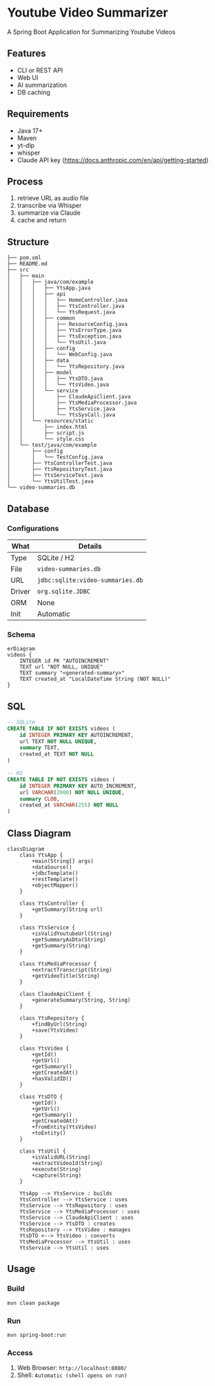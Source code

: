 # Youtube Video Summarizer

A Spring Boot Application for Summarizing Youtube Videos

## Features
- CLI or REST API
- Web UI
- AI summarization
- DB caching

## Requirements
- Java 17+
- Maven
- yt-dlp
- whisper
- Claude API key (https://docs.anthropic.com/en/api/getting-started)

## Process
1. retrieve URL as audio file
2. transcribe via Whisper
3. summarize via Claude
4. cache and return

## Structure

```
├── pom.xml
├── README.md
├── src
│   ├── main
│   │   ├── java/com/example
│   │   │   ├── YtsApp.java
│   │   │   ├── api
│   │   │   │   ├── HomeController.java
│   │   │   │   ├── YtsController.java
│   │   │   │   └── YtsRequest.java
│   │   │   ├── common
│   │   │   │   ├── ResourceConfig.java
│   │   │   │   ├── YtsErrorType.java
│   │   │   │   ├── YtsException.java
│   │   │   │   └── YtsUtil.java
│   │   │   ├── config
│   │   │   │   └── WebConfig.java
│   │   │   ├── data
│   │   │   │   └── YtsRepository.java
│   │   │   ├── model
│   │   │   │   ├── YtsDTO.java
│   │   │   │   └── YtsVideo.java
│   │   │   └── service
│   │   │       ├── ClaudeApiClient.java
│   │   │       ├── YtsMediaProcessor.java
│   │   │       ├── YtsService.java
│   │   │       └── YtsSysCall.java
│   │   └── resources/static
│   │       ├── index.html
│   │       ├── script.js
│   │       └── style.css
│   └── test/java/com/example
│       ├── config
│       │   └── TestConfig.java
│       ├── YtsControllerTest.java
│       ├── YtsRepositoryTest.java
│       ├── YtsServiceTest.java
│       └── YtsUtilTest.java
└── video-summaries.db
```

## Database

### Configurations
| What  | Details   |
|-----  | --------- |
| Type  | SQLite / H2 |
| File  | `video-summaries.db` |
| URL   | `jdbc:sqlite:video-summaries.db` |
| Driver| `org.sqlite.JDBC` |
| ORM   | None
| Init  | Automatic |

### Schema
```mermaid
erDiagram
videos {
    INTEGER id PK "AUTOINCREMENT"
    TEXT url "NOT NULL, UNIQUE"
    TEXT summary "<generated-summary>"
    TEXT created_at "LocalDateTime String (NOT NULL)"
}
```

## SQL
```sql
-- SQLite
CREATE TABLE IF NOT EXISTS videos (
    id INTEGER PRIMARY KEY AUTOINCREMENT,
    url TEXT NOT NULL UNIQUE,
    summary TEXT,
    created_at TEXT NOT NULL
)

-- H2
CREATE TABLE IF NOT EXISTS videos (
    id INTEGER PRIMARY KEY AUTO_INCREMENT,
    url VARCHAR(2000) NOT NULL UNIQUE,
    summary CLOB,
    created_at VARCHAR(255) NOT NULL
)
```

## Class Diagram

```mermaid
classDiagram
    class YtsApp {
        +main(String[] args)
        +dataSource()
        +jdbcTemplate()
        +restTemplate()
        +objectMapper()
    }

    class YtsController {
        +getSummary(String url)
    }

    class YtsService {
        +isValidYoutubeUrl(String)
        +getSummaryAsDto(String)
        +getSummary(String)
    }

    class YtsMediaProcessor {
        +extractTranscript(String)
        +getVideoTitle(String)
    }

    class ClaudeApiClient {
        +generateSummary(String, String)
    }

    class YtsRepository {
        +findByUrl(String)
        +save(YtsVideo)
    }

    class YtsVideo {
        +getId()
        +getUrl()
        +getSummary()
        +getCreatedAt()
        +hasValidID()
    }

    class YtsDTO {
        +getId()
        +getUrl()
        +getSummary()
        +getCreatedAt()
        +fromEntity(YtsVideo)
        +toEntity()
    }

    class YtsUtil {
        +isValidURL(String)
        +extractVideoId(String)
        +execute(String)
        +capture(String)
    }

    YtsApp --> YtsService : builds
    YtsController --> YtsService : uses
    YtsService --> YtsRepository : uses
    YtsService --> YtsMediaProcessor : uses
    YtsService --> ClaudeApiClient : uses
    YtsService --> YtsDTO : creates
    YtsRepository --> YtsVideo : manages
    YtsDTO <--> YtsVideo : converts
    YtsMediaProcessor --> YtsUtil : uses
    YtsService --> YtsUtil : uses
```

## Usage

### Build
```bash
mvn clean package
```
### Run
```bash
mvn spring-boot:run
```

### Access
1. Web Browser: `http://localhost:8080/`
2. Shell: `Automatic (shell opens on run)`


